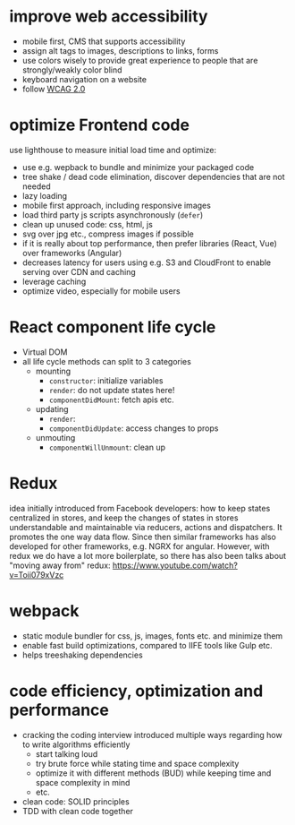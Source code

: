 # improve web accessibility

* mobile first, CMS that supports accessibility
* assign alt tags to images, descriptions to links, forms
* use colors wisely to provide great experience to people that are strongly/weakly color blind
* keyboard navigation on a website
* follow [WCAG 2.0](https://www.w3.org/TR/WCAG20/)

# optimize Frontend code 
use lighthouse to measure initial load time and optimize:

* use e.g. wepback to bundle and minimize your packaged code
* tree shake / dead code elimination, discover dependencies that are not needed
* lazy loading
* mobile first approach, including responsive images
* load third party js scripts asynchronously (`defer`)
* clean up unused code: css, html, js
* svg over jpg etc., compress images if possible
* if it is really about top performance, then prefer libraries (React, Vue) over frameworks (Angular)
* decreases latency for users using e.g. S3 and CloudFront to enable serving over CDN and caching
* leverage caching
* optimize video, especially for mobile users

# React component life cycle 
* Virtual DOM
* all life cycle methods can split to 3 categories
    * mounting
        * `constructor`: initialize variables
        * `render`: do not update states here!
        * `componentDidMount`: fetch apis etc.
    * updating
        * `render`:
        * `componentDidUpdate`: access changes to props
    * unmouting
        * `componentWillUnmount`: clean up

# Redux
idea initially introduced from Facebook developers: how to keep states centralized in stores, 
and keep the changes of states in stores understandable and maintainable via reducers, actions and dispatchers. 
It promotes the one way data flow. Since then similar frameworks has also developed for other frameworks,
e.g. NGRX for angular. However, with redux we do have a lot more boilerplate, so there has also been talks about "moving away from"
redux: https://www.youtube.com/watch?v=Toii079xVzc

# webpack
* static module bundler for css, js, images, fonts etc. and minimize them
* enable fast build optimizations, compared to IIFE tools like Gulp etc.
* helps treeshaking dependencies

# code efficiency, optimization and performance
* cracking the coding interview introduced multiple ways regarding how to write algorithms efficiently
    * start talking loud
    * try brute force while stating time and space complexity 
    * optimize it with different methods (BUD) while keeping time and space complexity in mind
    * etc.
* clean code: SOLID principles
* TDD with clean code together
